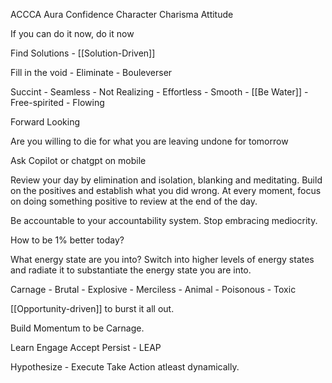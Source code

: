 ACCCA
Aura
Confidence
Character
Charisma
Attitude

If you can do it now, do it now

Find Solutions - [[Solution-Driven]]

Fill in the void - Eliminate - Bouleverser

Succint - Seamless - Not Realizing - Effortless - Smooth - [[Be Water]] - Free-spirited - Flowing

Forward Looking

Are you willing to die for what you are leaving undone for tomorrow

Ask Copilot or chatgpt on mobile

Review your day by elimination and isolation, blanking and meditating. Build on the positives and establish what you did wrong. At every moment, focus on doing something positive to review at the end of the day. 

Be accountable to your accountability system. Stop embracing mediocrity. 

How to be 1% better today?

What energy state are you into? Switch into higher levels of energy states and radiate it to substantiate the energy state you are into.

Carnage - Brutal - Explosive - Merciless - Animal - Poisonous - Toxic

[[Opportunity-driven]] to burst it all out.

Build Momentum to be Carnage.

Learn Engage Accept Persist - LEAP 

Hypothesize - Execute Take Action atleast dynamically.